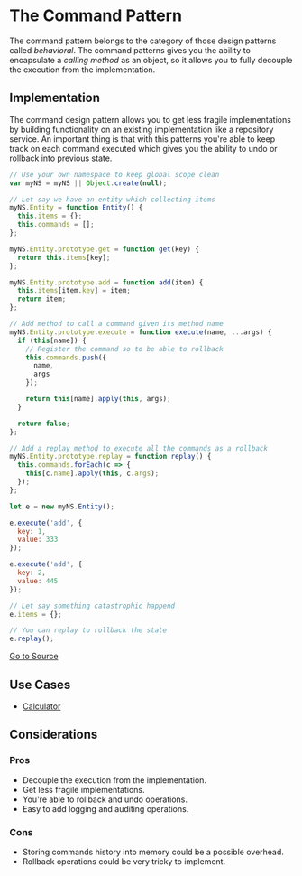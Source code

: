 # The Command Pattern

The command pattern belongs to the category of those design patterns called *behavioral*. The command patterns gives you the ability to encapsulate a *calling method* as an object, so it allows you to fully decouple the execution from the implementation.

## Implementation

The command design pattern allows you to get less fragile implementations by building functionality on an existing implementation like a repository service. An important thing is that with this patterns you're able to keep track on each command executed which gives you the ability to undo or rollback into previous state.

```javascript
// Use your own namespace to keep global scope clean
var myNS = myNS || Object.create(null);

// Let say we have an entity which collecting items
myNS.Entity = function Entity() {
  this.items = {};
  this.commands = [];
};

myNS.Entity.prototype.get = function get(key) {
  return this.items[key];
};

myNS.Entity.prototype.add = function add(item) {
  this.items[item.key] = item;
  return item;
};

// Add method to call a command given its method name
myNS.Entity.prototype.execute = function execute(name, ...args) {
  if (this[name]) {
    // Register the command so to be able to rollback
    this.commands.push({
      name,
      args
    });

    return this[name].apply(this, args);
  }

  return false;
};

// Add a replay method to execute all the commands as a rollback
myNS.Entity.prototype.replay = function replay() {
  this.commands.forEach(c => {
    this[c.name].apply(this, c.args);
  });
};

let e = new myNS.Entity();

e.execute('add', {
  key: 1,
  value: 333
});

e.execute('add', {
  key: 2,
  value: 445
});

// Let say something catastrophic happend
e.items = {};

// You can replay to rollback the state
e.replay();
```

[Go to Source](index.js)

## Use Cases
* [Calculator](calculator.js)

## Considerations

### Pros
* Decouple the execution from the implementation.
* Get less fragile implementations.
* You're able to rollback and undo operations.
* Easy to add logging and auditing operations.

### Cons
* Storing commands history into memory could be a possible overhead.
* Rollback operations could be very tricky to implement.